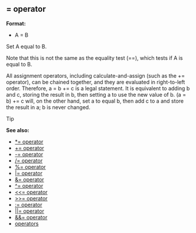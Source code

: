 ## = operator

**Format:**
+   A = B


Set A equal to B. 

Note that this is not the same as
the equality test (==), which tests if A is equal to B. 

All
assignment operators, including calculate-and-assign (such as the +=
operator), can be chained together, and they are evaluated in
right-to-left order. Therefore, a = b += c is a legal statement. It is
equivalent to adding b and c, storing the result in b, then setting a to
use the new value of b. (a = b) += c will, on the other hand, set a to
equal b, then add c to a and store the result in a; b is never changed.

> [!TIP] 
> **See also:**
> +   [*= operator](/ref/operator/*=.md) 
> +   [+= operator](/ref/operator/+=.md) 
> +   [-= operator](/ref/operator/-=.md) 
> +   [/= operator](/ref/operator//=.md) 
> +   [%= operator](/ref/operator/%=.md) 
> +   [\|= operator](/ref/operator/%7C=.md) 
> +   [&= operator](/ref/operator/&=.md) 
> +   [\^= operator](/ref/operator/%5E=.md) 
> +   [<<= operator](/ref/operator/%3c%3c=.md) 
> +   [>>= operator](/ref/operator/%3e%3e=.md) 
> +   [:= operator](/ref/operator/:=.md) 
> +   [\|\|= operator](/ref/operator/%7C%7C=.md) 
> +   [&&= operator](/ref/operator/&&=.md) 
> +   [operators](/ref/operator.md) 